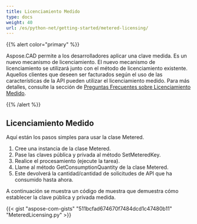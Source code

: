 ```yaml
---
title: Licenciamiento Medido
type: docs
weight: 40
url: /es/python-net/getting-started/metered-licensing/
---
```


{{% alert color="primary" %}} 

Aspose.CAD permite a los desarrolladores aplicar una clave medida. Es un nuevo mecanismo de licenciamiento. El nuevo mecanismo de licenciamiento se utilizará junto con el método de licenciamiento existente. Aquellos clientes que deseen ser facturados según el uso de las características de la API pueden utilizar el licenciamiento medido. Para más detalles, consulte la sección de [Preguntas Frecuentes sobre Licenciamiento Medido](https://purchase.aspose.com/faqs/licensing/metered).

{{% /alert %}} 
## **Licenciamiento Medido**
Aquí están los pasos simples para usar la clase Metered.

1. Cree una instancia de la clase Metered.
1. Pase las claves pública y privada al método SetMeteredKey.
1. Realice el procesamiento (ejecute la tarea).
1. Llame al método GetConsumptionQuantity de la clase Metered.
1. Este devolverá la cantidad/cantidad de solicitudes de API que ha consumido hasta ahora.

A continuación se muestra un código de muestra que demuestra cómo establecer la clave pública y privada medida.

{{< gist "aspose-com-gists" "511bcfad674670f7484dcd1c47480b11" "MeteredLicensing.py" >}}
